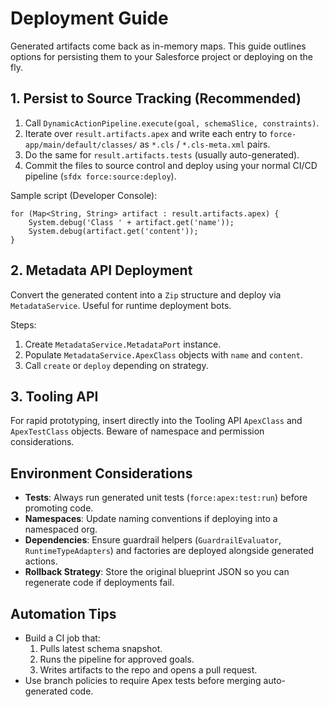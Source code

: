 # Deployment Guide

Generated artifacts come back as in-memory maps. This guide outlines options for persisting them to your Salesforce project or deploying on the fly.

## 1. Persist to Source Tracking (Recommended)

1. Call `DynamicActionPipeline.execute(goal, schemaSlice, constraints)`.
2. Iterate over `result.artifacts.apex` and write each entry to `force-app/main/default/classes/` as `*.cls` / `*.cls-meta.xml` pairs.
3. Do the same for `result.artifacts.tests` (usually auto-generated).
4. Commit the files to source control and deploy using your normal CI/CD pipeline (`sfdx force:source:deploy`).

Sample script (Developer Console):
```apex
for (Map<String, String> artifact : result.artifacts.apex) {
    System.debug('Class ' + artifact.get('name'));
    System.debug(artifact.get('content'));
}
```

## 2. Metadata API Deployment

Convert the generated content into a `Zip` structure and deploy via `MetadataService`. Useful for runtime deployment bots.

Steps:
1. Create `MetadataService.MetadataPort` instance.
2. Populate `MetadataService.ApexClass` objects with `name` and `content`.
3. Call `create` or `deploy` depending on strategy.

## 3. Tooling API

For rapid prototyping, insert directly into the Tooling API `ApexClass` and `ApexTestClass` objects. Beware of namespace and permission considerations.

## Environment Considerations

- **Tests**: Always run generated unit tests (`force:apex:test:run`) before promoting code.
- **Namespaces**: Update naming conventions if deploying into a namespaced org.
- **Dependencies**: Ensure guardrail helpers (`GuardrailEvaluator`, `RuntimeTypeAdapters`) and factories are deployed alongside generated actions.
- **Rollback Strategy**: Store the original blueprint JSON so you can regenerate code if deployments fail.

## Automation Tips

- Build a CI job that:
  1. Pulls latest schema snapshot.
  2. Runs the pipeline for approved goals.
  3. Writes artifacts to the repo and opens a pull request.
- Use branch policies to require Apex tests before merging auto-generated code.
